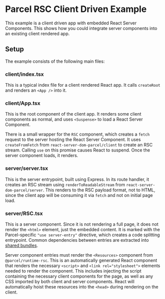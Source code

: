 # Parcel RSC Client Driven Example

This example is a client driven app with embedded React Server Components. This shows how you could integrate server components into an existing client rendered app.

## Setup

The example consists of the following main files:

### client/index.tsx

This is a typical index file for a client rendered React app. It calls `createRoot` and renders an `<App />` into it.

### client/App.tsx

This is the root component of the client app. It renders some client components as normal, and uses `<Suspense>` to load a React Server Component.

There is a small wrapper for the `RSC` component, which creates a `fetch` request to the server hosting the React Server Component. It uses `createFromFetch` from `react-server-dom-parcel/client` to create an RSC stream. Calling `use` on this promise causes React to suspend. Once the server component loads, it renders.

### server/server.tsx

This is the server entrypoint, built using Express. In its route handler, it creates an RSC stream using `renderToReadableStream` from `react-server-dom-parcel/server`. This renders to the RSC payload format, not to HTML, since the client app will be consuming it via `fetch` and not on initial page load.

### server/RSC.tsx

This is a server component. Since it is not rendering a full page, it does not render the `<html>` element, just the embedded content. It is marked with the Parcel-specific `"use server-entry"` directive, which creates a code splitting entrypoint. Common dependencies between entries are extracted into [shared bundles](https://parceljs.org/features/code-splitting/#shared-bundles).

Server component entries must render the `<Resources>` component from `@parcel/runtime-rsc`. This is an automatically generated React component that renders the necessary `<script>` and `<link rel="stylesheet">` elements needed to render the component. This includes injecting the script containing the necessary client components for the page, as well as any CSS imported by both client and server components. React will automatically hoist these resources into the `<head>` during rendering on the client.
